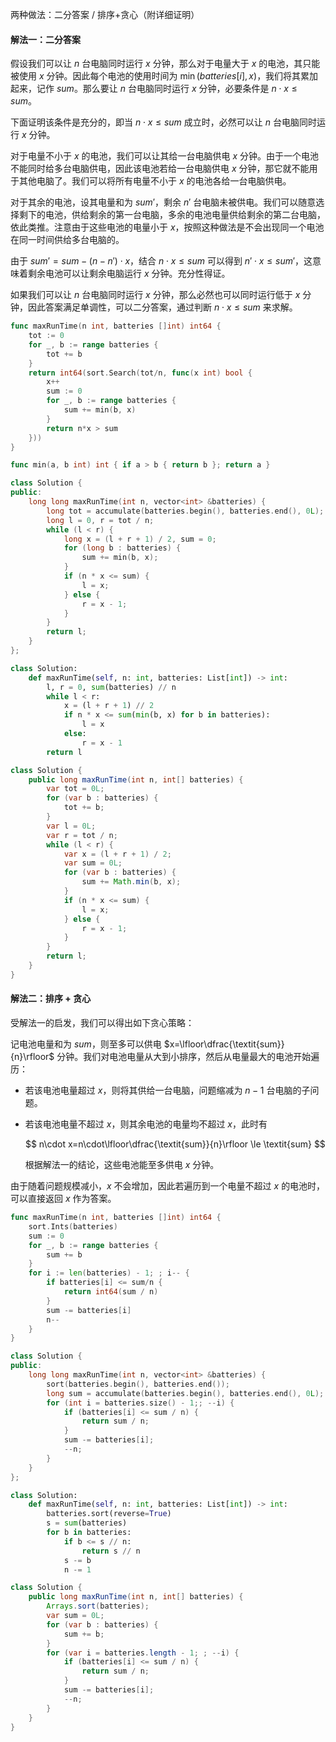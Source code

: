 两种做法：二分答案 / 排序+贪心（附详细证明）

#### 解法一：二分答案

假设我们可以让 $n$ 台电脑同时运行 $x$ 分钟，那么对于电量大于 $x$ 的电池，其只能被使用 $x$ 分钟。因此每个电池的使用时间为 $\min(\textit{batteries}[i], x)$，我们将其累加起来，记作 $\textit{sum}$。那么要让 $n$ 台电脑同时运行 $x$ 分钟，必要条件是 $n\cdot x\le \textit{sum}$。

下面证明该条件是充分的，即当 $n\cdot x\le \textit{sum}$ 成立时，必然可以让 $n$ 台电脑同时运行 $x$ 分钟。

对于电量不小于 $x$ 的电池，我们可以让其给一台电脑供电 $x$ 分钟。由于一个电池不能同时给多台电脑供电，因此该电池若给一台电脑供电 $x$ 分钟，那它就不能用于其他电脑了。我们可以将所有电量不小于 $x$ 的电池各给一台电脑供电。

对于其余的电池，设其电量和为 $\textit{sum}'$，剩余 $n'$ 台电脑未被供电。我们可以随意选择剩下的电池，供给剩余的第一台电脑，多余的电池电量供给剩余的第二台电脑，依此类推。注意由于这些电池的电量小于 $x$，按照这种做法是不会出现同一个电池在同一时间供给多台电脑的。

由于 $\textit{sum}'=\textit{sum}-(n-n')\cdot x$，结合 $n\cdot x\le \textit{sum}$ 可以得到 $n'\cdot x\le \textit{sum}'$，这意味着剩余电池可以让剩余电脑运行 $x$ 分钟。充分性得证。

如果我们可以让 $n$ 台电脑同时运行 $x$ 分钟，那么必然也可以同时运行低于 $x$ 分钟，因此答案满足单调性，可以二分答案，通过判断 $n\cdot x\le \textit{sum}$ 来求解。

```go [sol1-Go]
func maxRunTime(n int, batteries []int) int64 {
	tot := 0
	for _, b := range batteries {
		tot += b
	}
	return int64(sort.Search(tot/n, func(x int) bool {
		x++
		sum := 0
		for _, b := range batteries {
			sum += min(b, x)
		}
		return n*x > sum
	}))
}

func min(a, b int) int { if a > b { return b }; return a }
```

```C++ [sol1-C++]
class Solution {
public:
    long long maxRunTime(int n, vector<int> &batteries) {
        long tot = accumulate(batteries.begin(), batteries.end(), 0L);
        long l = 0, r = tot / n;
        while (l < r) {
            long x = (l + r + 1) / 2, sum = 0;
            for (long b : batteries) {
                sum += min(b, x);
            }
            if (n * x <= sum) {
                l = x;
            } else {
                r = x - 1;
            }
        }
        return l;
    }
};
```

```Python [sol1-Python3]
class Solution:
    def maxRunTime(self, n: int, batteries: List[int]) -> int:
        l, r = 0, sum(batteries) // n
        while l < r:
            x = (l + r + 1) // 2
            if n * x <= sum(min(b, x) for b in batteries):
                l = x
            else:
                r = x - 1
        return l
```

```java [sol1-Java]
class Solution {
    public long maxRunTime(int n, int[] batteries) {
        var tot = 0L;
        for (var b : batteries) {
            tot += b;
        }
        var l = 0L;
        var r = tot / n;
        while (l < r) {
            var x = (l + r + 1) / 2;
            var sum = 0L;
            for (var b : batteries) {
                sum += Math.min(b, x);
            }
            if (n * x <= sum) {
                l = x;
            } else {
                r = x - 1;
            }
        }
        return l;
    }
}
```

#### 解法二：排序 + 贪心

受解法一的启发，我们可以得出如下贪心策略：

记电池电量和为 $\textit{sum}$，则至多可以供电 $x=\lfloor\dfrac{\textit{sum}}{n}\rfloor$ 分钟。我们对电池电量从大到小排序，然后从电量最大的电池开始遍历：

- 若该电池电量超过 $x$，则将其供给一台电脑，问题缩减为 $n-1$ 台电脑的子问题。
- 若该电池电量不超过 $x$，则其余电池的电量均不超过 $x$，此时有
   
   $$
   n\cdot x=n\cdot\lfloor\dfrac{\textit{sum}}{n}\rfloor \le \textit{sum}
   $$
   
   根据解法一的结论，这些电池能至多供电 $x$ 分钟。

由于随着问题规模减小，$x$ 不会增加，因此若遍历到一个电量不超过 $x$ 的电池时，可以直接返回 $x$ 作为答案。

```go [sol2-Go]
func maxRunTime(n int, batteries []int) int64 {
	sort.Ints(batteries)
	sum := 0
	for _, b := range batteries {
		sum += b
	}
	for i := len(batteries) - 1; ; i-- {
		if batteries[i] <= sum/n {
			return int64(sum / n)
		}
		sum -= batteries[i]
		n--
	}
}
```

```C++ [sol2-C++]
class Solution {
public:
    long long maxRunTime(int n, vector<int> &batteries) {
        sort(batteries.begin(), batteries.end());
        long sum = accumulate(batteries.begin(), batteries.end(), 0L);
        for (int i = batteries.size() - 1;; --i) {
            if (batteries[i] <= sum / n) {
                return sum / n;
            }
            sum -= batteries[i];
            --n;
        }
    }
};
```

```Python [sol2-Python3]
class Solution:
    def maxRunTime(self, n: int, batteries: List[int]) -> int:
        batteries.sort(reverse=True)
        s = sum(batteries)
        for b in batteries:
            if b <= s // n:
                return s // n
            s -= b
            n -= 1
```

```java [sol2-Java]
class Solution {
    public long maxRunTime(int n, int[] batteries) {
        Arrays.sort(batteries);
        var sum = 0L;
        for (var b : batteries) {
            sum += b;
        }
        for (var i = batteries.length - 1; ; --i) {
            if (batteries[i] <= sum / n) {
                return sum / n;
            }
            sum -= batteries[i];
            --n;
        }
    }
}
```

